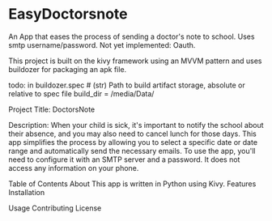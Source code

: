 # EasyDoctorsnote
An App that eases the process of sending a doctor's note to school. Uses smtp username/password. Not yet implemented: Oauth.

This project is built on the kivy framework using an MVVM pattern and uses buildozer for packaging an apk file. 

todo: in buildozer.spec # (str) Path to build artifact storage, absolute or relative to spec file
 build_dir = /media/Data/


Project Title:
DoctorsNote



Description:
When your child is sick, it's important to notify the school about their 
absence, and you may also need to cancel lunch for those days. This app
simplifies the process by allowing you to select a specific date or 
date range and automatically send the necessary emails. To use the app,
you'll need to configure it with an SMTP server and a password. 
It does not access any information on your phone.


Table of Contents
About
This app is written in Python using Kivy.
Features
Installation

Usage
Contributing
License

